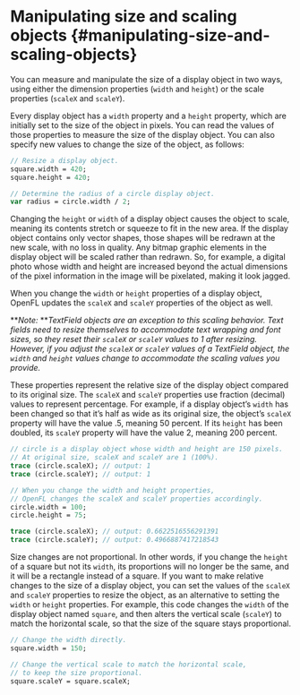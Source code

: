 # Manipulating size and scaling objects {#manipulating-size-and-scaling-objects}

You can measure and manipulate the size of a display object in two ways, using either the dimension properties (`width` and `height`) or the scale properties (`scaleX` and `scaleY`).

Every display object has a `width` property and a `height` property, which are initially set to the size of the object in pixels. You can read the values of those properties to measure the size of the display object. You can also specify new values to change the size of the object, as follows:

```haxe
// Resize a display object.
square.width = 420;
square.height = 420;

// Determine the radius of a circle display object.
var radius = circle.width / 2;
```

Changing the `height` or `width` of a display object causes the object to scale, meaning its contents stretch or squeeze to fit in the new area. If the display object contains only vector shapes, those shapes will be redrawn at the new scale, with no loss in quality. Any bitmap graphic elements in the display object will be scaled rather than redrawn. So, for example, a digital photo whose width and height are increased beyond the actual dimensions of the pixel information in the image will be pixelated, making it look jagged.

When you change the `width` or `height` properties of a display object, OpenFL updates the `scaleX` and `scaleY` properties of the object as well.

**_Note:_ **_TextField objects are an exception to this scaling behavior. Text fields need to resize themselves to accommodate text wrapping and font sizes, so they reset their `scaleX` or `scaleY` values to 1 after resizing. However, if you adjust the `scaleX` or `scaleY` values of a TextField object, the `width` and `height` values change to accommodate the scaling values you provide._

These properties represent the relative size of the display object compared to its original size. The `scaleX` and `scaleY` properties use fraction (decimal) values to represent percentage. For example, if a display object’s `width` has been changed so that it’s half as wide as its original size, the object’s `scaleX` property will have the value .5, meaning 50 percent. If its `height` has been doubled, its `scaleY` property will have the value 2, meaning 200 percent.

```haxe
// circle is a display object whose width and height are 150 pixels.
// At original size, scaleX and scaleY are 1 (100%).
trace (circle.scaleX); // output: 1
trace (circle.scaleY); // output: 1

// When you change the width and height properties,
// OpenFL changes the scaleX and scaleY properties accordingly.
circle.width = 100;
circle.height = 75;

trace (circle.scaleX); // output: 0.6622516556291391
trace (circle.scaleY); // output: 0.4966887417218543
```

Size changes are not proportional. In other words, if you change the `height` of a square but not its `width`, its proportions will no longer be the same, and it will be a rectangle instead of a square. If you want to make relative changes to the size of a display object, you can set the values of the `scaleX` and `scaleY` properties to resize the object, as an alternative to setting the `width` or `height` properties. For example, this code changes the `width` of the display object named `square`, and then alters the vertical scale (`scaleY`) to match the horizontal scale, so that the size of the square stays proportional.

```haxe
// Change the width directly.
square.width = 150;

// Change the vertical scale to match the horizontal scale,
// to keep the size proportional.
square.scaleY = square.scaleX;
```